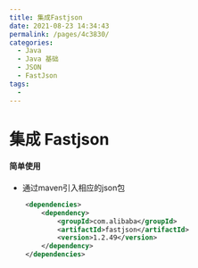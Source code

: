 ```yaml
---
title: 集成Fastjson
date: 2021-08-23 14:34:43
permalink: /pages/4c3830/
categories:
  - Java
  - Java 基础
  - JSON
  - FastJson
tags:
  - 
---
```


# 集成 Fastjson

#### 简单使用

- 通过maven引入相应的json包

```xml
    <dependencies>
        <dependency>
            <groupId>com.alibaba</groupId>
            <artifactId>fastjson</artifactId>
            <version>1.2.49</version>
        </dependency>
    </dependencies>
```


